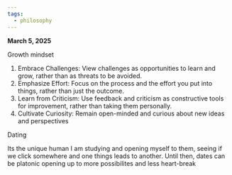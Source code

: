 ```yaml
---
tags:
  - philosophy
---
```


**March 5, 2025** 

Growth mindset

1. Embrace Challenges: View challenges as opportunities to learn and grow, rather than as threats to be avoided.
2. Emphasize Effort: Focus on the process and the effort you put into things, rather than just the outcome.
3. Learn from Criticism: Use feedback and criticism as constructive tools for improvement, rather than taking them personally.
4. Cultivate Curiosity: Remain open-minded and curious about new ideas and perspectives

Dating

Its the unique human I am studying and opening myself to them, seeing if we click somewhere and one things leads to another. Until then, dates can be platonic opening up to more possibilites and less heart-break


